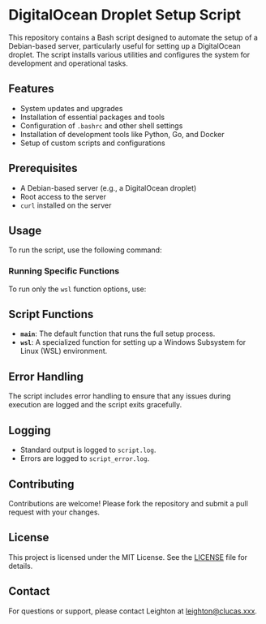 
# DigitalOcean Droplet Setup Script

This repository contains a Bash script designed to automate the setup of a Debian-based server, particularly useful for setting up a DigitalOcean droplet. The script installs various utilities and configures the system for development and operational tasks.

## Features

- System updates and upgrades
- Installation of essential packages and tools
- Configuration of `.bashrc` and other shell settings
- Installation of development tools like Python, Go, and Docker
- Setup of custom scripts and configurations

## Prerequisites

- A Debian-based server (e.g., a DigitalOcean droplet)
- Root access to the server
- `curl` installed on the server

## Usage

To run the script, use the following command:

### Running Specific Functions

To run only the `wsl` function options, use:

## Script Functions

- **`main`**: The default function that runs the full setup process.
- **`wsl`**: A specialized function for setting up a Windows Subsystem for Linux (WSL) environment.

## Error Handling

The script includes error handling to ensure that any issues during execution are logged and the script exits gracefully.

## Logging

- Standard output is logged to `script.log`.
- Errors are logged to `script_error.log`.

## Contributing

Contributions are welcome! Please fork the repository and submit a pull request with your changes.

## License

This project is licensed under the MIT License. See the [LICENSE](LICENSE) file for details.

## Contact

For questions or support, please contact Leighton at leighton@clucas.xxx.